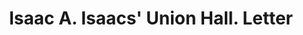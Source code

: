 ---
doi: 10.7916/D82F90MM
date_other: '1860'
date_other_textual: 1860-1869
form: correspondence
genre:
- Letters (correspondence)
name:
- Isaac A. Isaacs' Union Hall
object_in_context_url: https://biggert.cul.columbia.edu/items/view/ave_biggert_01286
subject_hierarchical_geographic:
- Cleveland, Ohio, United States
subject_name:
- Isaac A. Isaacs' Union Hall
title: Isaac A. Isaacs' Union Hall. Letter
sort_title: Isaac A. Isaacs' Union Hall. Letter
call_number: ave_biggert_01286
coordinates:
- 41.48222222222223,-81.66972222222223
pid: ave_biggert_01286
identifiers: ave_biggert_01286
thumbnail: https://derivativo-3.library.columbia.edu/iiif/2/ldpd:343073/full/!256,256/0/native.jpg
permalink: "/biggert/ave_biggert_01286/"
layout: iiif-image-page
---